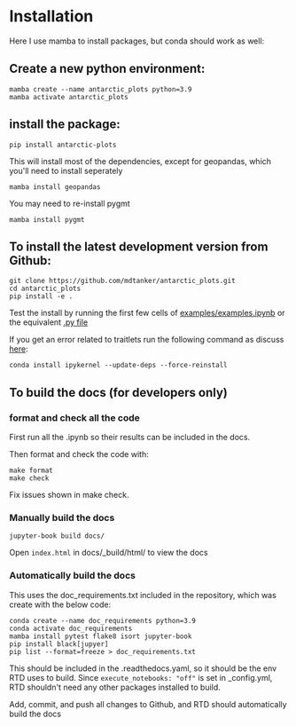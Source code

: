 # Installation
Here I use mamba to install packages, but conda should work as well:

## Create a new python environment:

    mamba create --name antarctic_plots python=3.9 
    mamba activate antarctic_plots

## install the package: 

    pip install antarctic-plots

This will install most of the dependencies, except for geopandas, which you'll need to install seperately

    mamba install geopandas

You may need to re-install pygmt

    mamba install pygmt

## To install the latest development version from Github:

    git clone https://github.com/mdtanker/antarctic_plots.git
    cd antarctic_plots
    pip install -e .

Test the install by running the first few cells of [examples/examples.ipynb](https://github.com/mdtanker/antarctic_plots/blob/main/examples/examples.ipynb) or the equivalent [.py file](https://github.com/mdtanker/antarctic_plots/blob/main/examples/examples.py)

If you get an error related to traitlets run the following command as discuss [here](https://github.com/microsoft/vscode-jupyter/issues/5689#issuecomment-829538285):

    conda install ipykernel --update-deps --force-reinstall


## To build the docs (for developers only)
### format and check all the code
First run all the .ipynb so their results can be included in the docs.

Then format and check the code with:

    make format
    make check

Fix issues shown in make check.

### Manually build the docs 

    jupyter-book build docs/

Open `index.html` in docs/_build/html/ to view the docs

### Automatically build the docs 

This uses the doc_requirements.txt included in the repository, which was create with the below code:

    conda create --name doc_requirements python=3.9
    conda activate doc_requirements
    mamba install pytest flake8 isort jupyter-book 
    pip install black[jupyer]
    pip list --format=freeze > doc_requirements.txt

This should be included in the .readthedocs.yaml, so it should be the env RTD uses to build.
Since `execute_notebooks: "off"` is set in _config.yml, RTD shouldn't need any other packages installed to build.

Add, commit, and push all changes to Github, and RTD should automatically build the docs

<!-- ## Older instructions



## install the dependencies seperately:
    
    mamba install pandas numpy pooch xarray pyproj verde rioxarray pygmt geopandas netCDF4 tqdm

Optionally add ipykernel jupyterlab and notebook if you want to use iPython.

## to import working env into poetry
    mamba create --name antarctic_plots python=3.8
    mamba activate antarctic_plots
    mamba install pandas numpy pooch xarray pyproj verde rioxarray netCDF4 pygmt geopandas black pytest flake8 isort jupyter-book
    pip list --format=freeze > requirements.txt
    cat requirements.txt | xargs poetry add
    pip insteal -e . 

## to get poetry to work
without hashes
    poetry export -f requirements.txt --output requirements.txt --dev --without-hashes
    pip install -r requirements.txt

or with hashes
    poetry export -f requirements.txt --output requirements.txt --dev 
    pip install --no-deps -r requirements.txt

pip install -e .
conda install pygmt geopandas -->
